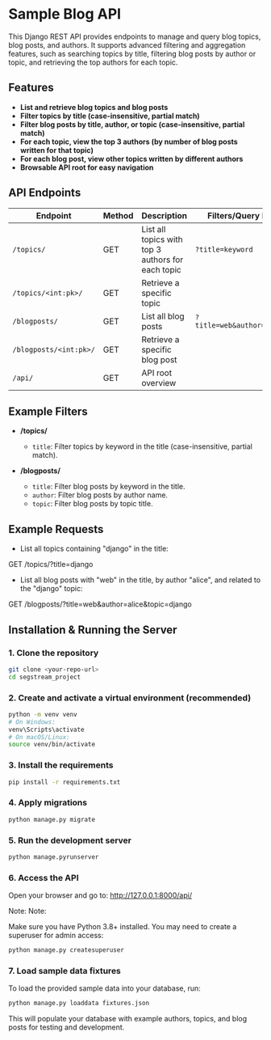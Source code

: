 # Sample Blog API

This Django REST API provides endpoints to manage and query blog topics, blog posts, and authors. It supports advanced filtering and aggregation features, such as searching topics by title, filtering blog posts by author or topic, and retrieving the top authors for each topic.

## Features

- **List and retrieve blog topics and blog posts**
- **Filter topics by title (case-insensitive, partial match)**
- **Filter blog posts by title, author, or topic (case-insensitive, partial match)**
- **For each topic, view the top 3 authors (by number of blog posts written for that topic)**
- **For each blog post, view other topics written by different authors**
- **Browsable API root for easy navigation**

## API Endpoints

| Endpoint                       | Method | Description                                             | Filters/Query Params Example         |
|---------------------------------|--------|---------------------------------------------------------|--------------------------------------|
| `/topics/`                     | GET    | List all topics with top 3 authors for each topic       | `?title=keyword`                     |
| `/topics/<int:pk>/`            | GET    | Retrieve a specific topic                               |                                      |
| `/blogposts/`                  | GET    | List all blog posts                                     | `?title=web&author=alice&topic=django`|
| `/blogposts/<int:pk>/`         | GET    | Retrieve a specific blog post                           |                                      |
| `/api/`                        | GET    | API root overview                                       |                                      |

## Example Filters

- **/topics/**  
  - `title`: Filter topics by keyword in the title (case-insensitive, partial match).

- **/blogposts/**  
  - `title`: Filter blog posts by keyword in the title.
  - `author`: Filter blog posts by author name.
  - `topic`: Filter blog posts by topic title.

## Example Requests

- List all topics containing "django" in the title:

GET /topics/?title=django

- List all blog posts with "web" in the title, by author "alice", and related to the "django" topic:

GET /blogposts/?title=web&author=alice&topic=django

## Installation & Running the Server

### 1. Clone the repository

```sh
git clone <your-repo-url>
cd segstream_project
```

### 2. Create and activate a virtual environment (recommended)
```sh
python -m venv venv
# On Windows:
venv\Scripts\activate
# On macOS/Linux:
source venv/bin/activate
```

### 3. Install the requirements
```sh
pip install -r requirements.txt
```

### 4. Apply migrations
```sh
python manage.py migrate
```

### 5. Run the development server
```sh
python manage.pyrunserver
```

### 6. Access the API

Open your browser and go to:
http://127.0.0.1:8000/api/

Note:
Note:

Make sure you have Python 3.8+ installed.
You may need to create a superuser for admin access:
```sh
python manage.py createsuperuser
```

### 7. Load sample data fixtures

To load the provided sample data into your database, run:

```sh
python manage.py loaddata fixtures.json
```
This will populate your database with example authors, topics, and blog posts for testing and development.
